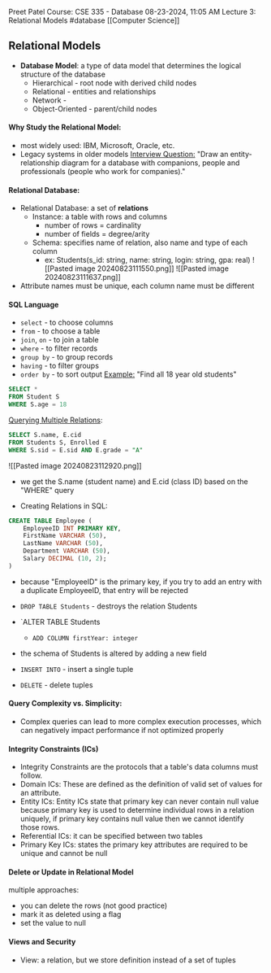 Preet Patel
Course: CSE 335 - Database
08-23-2024, 11:05 AM
Lecture 3: Relational Models
#database 
[[Computer Science]]

## Relational Models
- **Database Model**: a type of data model that determines the logical structure of the database
	- Hierarchical - root node with derived child nodes
	- Relational - entities and relationships
	- Network - 
	- Object-Oriented - parent/child nodes
#### Why Study the Relational Model:
- most widely used: IBM, Microsoft, Oracle, etc.
- Legacy systems in older models
<u>Interview Question:</u> "Draw an entity-relationship diagram for a database with companions, people and professionals (people who work for companies)."
#### Relational Database:
- Relational Database: a set of **relations**
	- Instance: a table with rows and columns
		- number of rows = cardinality
		- number of fields = degree/arity
	- Schema: specifies name of relation, also name and type of each column
		- ex: Students(s_id: string, name: string, login: string, gpa: real)
![[Pasted image 20240823111550.png]]
![[Pasted image 20240823111637.png]]
- Attribute names must be unique, each column name must be different

#### SQL Language
- `select` - to choose columns
- `from` - to choose a table
- `join`, `on` - to join a table
- `where` - to filter records
- `group by` - to group records
- `having` - to filter groups
- `order by` - to sort output
<u>Example:</u> "Find all 18 year old students"
``` sql
SELECT *
FROM Student S
WHERE S.age = 18
```

<u>Querying Multiple Relations</u>: 
``` sql
SELECT S.name, E.cid
FROM Students S, Enrolled E
WHERE S.sid = E.sid AND E.grade = "A"
```
![[Pasted image 20240823112920.png]]
- we get the S.name (student name) and E.cid (class ID) based on the "WHERE" query

- Creating Relations in SQL:
``` sql
CREATE TABLE Employee (
	EmployeeID INT PRIMARY KEY,
	FirstName VARCHAR (50),
	LastName VARCHAR (50),
	Department VARCHAR (50),
	Salary DECIMAL (10, 2);
)
```
- because "EmployeeID" is the primary key, if you try to add an entry with a duplicate EmployeeID, that entry will be rejected

- `DROP TABLE Students` - destroys the relation Students
- `ALTER TABLE Students
	- `ADD COLUMN firstYear: integer`
- the schema of Students is altered by adding a new field
- `INSERT INTO` - insert a single tuple
- `DELETE` - delete tuples
#### Query Complexity vs. Simplicity:
- Complex queries can lead to more complex execution processes, which can negatively impact performance if not optimized properly

#### Integrity Constraints (ICs)
- Integrity Constraints are the protocols that a table's data columns must follow. 
- Domain ICs: These are defined as the definition of valid set of values for an attribute.
- Entity ICs: Entity ICs state that primary key can never contain null value because primary key is used to determine individual rows in a relation uniquely, if primary key contains null value then we cannot identify those rows.
- Referential ICs: it can be specified between two tables
- Primary Key ICs: states the primary key attributes are required to be unique and cannot be null

#### Delete or Update in Relational Model
multiple approaches:
- you can delete the rows (not good practice)
- mark it as deleted using a flag
- set the value to null

#### Views and Security
- View: a relation, but we store definition instead of a set of tuples